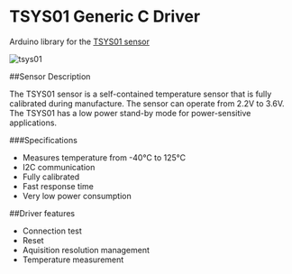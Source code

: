 # TSYS01 Generic C Driver
Arduino library for the [TSYS01 sensor](http://www.te.com/usa-en/product-G-NICO-018.html)

![tsys01](http://www.te.com/content/dam/te-com/catalog/part/0GN/ICO/018/G-NICO-018-t1.jpg/jcr:content/renditions/product-details.png)

##Sensor Description

The TSYS01 sensor is a self-contained temperature sensor that is  fully calibrated during manufacture. The sensor can operate from 2.2V to 3.6V. The TSYS01 has a low power stand-by mode for power-sensitive applications. 

###Specifications
* Measures temperature from -40°C to 125°C
*	I2C communication
*	Fully calibrated
*	Fast response time
*	Very low power consumption


##Driver features
* Connection test
* Reset
* Aquisition resolution management
* Temperature measurement
